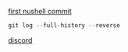 
[first nushell commit](https://github.com/nushell/nushell/commit/8f3b273337b53bd86d5594d5edc9d4ad7242bd4c)

```rust
git log --full-history --reverse
```

[discord](https://discord.com/channels/601130461678272522/683070703716925568/1042297250006712411)